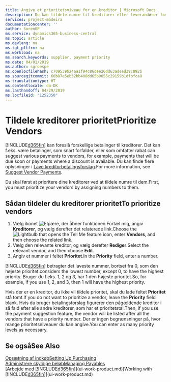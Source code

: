 ```yaml
---
title: Angive et prioritetsniveau for en kreditor | Microsoft Docs
description: Du kan tildele numre til kreditorer eller leverandører for at prioritere dem og lette betalingsforslag i Business Central.
services: project-madeira
documentationcenter: ''
author: SorenGP
ms.service: dynamics365-business-central
ms.topic: article
ms.devlang: na
ms.tgt_pltfrm: na
ms.workload: na
ms.search.keywords: supplier, payment priority
ms.date: 04/01/2019
ms.author: sgroespe
ms.openlocfilehash: c709539b24aa1f94c86dee26dd63adead39c892b
ms.sourcegitcommit: 60b87e5eb32bb408dd65b9855c29159b1dfbfca8
ms.translationtype: HT
ms.contentlocale: da-DK
ms.lasthandoff: 04/29/2019
ms.locfileid: "1252350"
---
```

# <a name="prioritize-vendors"></a><span data-ttu-id="c06c8-103">Tildele kreditorer prioritet</span><span class="sxs-lookup"><span data-stu-id="c06c8-103">Prioritize Vendors</span></span>
[!INCLUDE[d365fin](includes/d365fin_md.md)] <span data-ttu-id="c06c8-104">kan foreslå forskellige betalinger til kreditorer. Det kan f.eks. være betalinger, som snart forfalder, eller som omfatter rabat.</span><span class="sxs-lookup"><span data-stu-id="c06c8-104">can suggest various payments to vendors, for example, payments that will be due soon or payments where a discount is available.</span></span> <span data-ttu-id="c06c8-105">Du kan finde flere oplysninger i [Lave kreditorbetalingsforslag](payables-how-suggest-vendor-payments.md).</span><span class="sxs-lookup"><span data-stu-id="c06c8-105">For more information, see [Suggest Vendor Payments](payables-how-suggest-vendor-payments.md).</span></span>

<span data-ttu-id="c06c8-106">Du skal først at prioritere dine kreditorer ved at tildele numre til dem.</span><span class="sxs-lookup"><span data-stu-id="c06c8-106">First, you must prioritize your vendors by assigning numbers to them.</span></span>

## <a name="to-prioritize-vendors"></a><span data-ttu-id="c06c8-107">Sådan tildeler du kreditorer prioritet</span><span class="sxs-lookup"><span data-stu-id="c06c8-107">To prioritize vendors</span></span>
1. <span data-ttu-id="c06c8-108">Vælg ikonet ![Elpære, der åbner funktionen Fortæl mig](media/ui-search/search_small.png "Fortæl mig, hvad du vil foretage dig"), angiv **Kreditorer**, og vælg derefter det relaterede link.</span><span class="sxs-lookup"><span data-stu-id="c06c8-108">Choose the ![Lightbulb that opens the Tell Me feature](media/ui-search/search_small.png "Tell me what you want to do") icon, enter **Vendors**, and then choose the related link.</span></span>
2. <span data-ttu-id="c06c8-109">Vælg den relevante kreditor, og vælg derefter **Rediger**.</span><span class="sxs-lookup"><span data-stu-id="c06c8-109">Select the relevant vendor, and then choose **Edit**.</span></span>
3. <span data-ttu-id="c06c8-110">Angiv et nummer i feltet **Prioritet**.</span><span class="sxs-lookup"><span data-stu-id="c06c8-110">In the **Priority** field, enter a number.</span></span>

[!INCLUDE[d365fin](includes/d365fin_md.md)] <span data-ttu-id="c06c8-111">betragter det laveste nummer, bortset fra 0, som den højeste prioritet.</span><span class="sxs-lookup"><span data-stu-id="c06c8-111">considers the lowest number, except 0, to have the highest priority.</span></span> <span data-ttu-id="c06c8-112">Bruger du f.eks. 1, 2 og 3, har 1 den højeste prioritet.</span><span class="sxs-lookup"><span data-stu-id="c06c8-112">So, for example, if you use 1, 2, and 3, then 1 will have the highest priority.</span></span>

<span data-ttu-id="c06c8-113">Hvis der er en kreditor, du ikke vil tildele prioritet, skal du lade feltet **Prioritet** stå tomt.</span><span class="sxs-lookup"><span data-stu-id="c06c8-113">If you do not want to prioritize a vendor, leave the **Priority** field blank.</span></span> <span data-ttu-id="c06c8-114">Hvis du bruger betalingsforslag figurerer den pågældende kreditor i så fald efter alle andre kreditorer, som har et prioritetstal.</span><span class="sxs-lookup"><span data-stu-id="c06c8-114">Then, if you use the payment suggestion feature, the vendor will be listed after all the vendors that have a priority number.</span></span> <span data-ttu-id="c06c8-115">Der er ingen begrænsninger på, hvor mange prioritetsniveauer du kan angive.</span><span class="sxs-lookup"><span data-stu-id="c06c8-115">You can enter as many priority levels as necessary.</span></span>

## <a name="see-also"></a><span data-ttu-id="c06c8-116">Se også</span><span class="sxs-lookup"><span data-stu-id="c06c8-116">See Also</span></span>
[<span data-ttu-id="c06c8-117">Opsætning af indkøb</span><span class="sxs-lookup"><span data-stu-id="c06c8-117">Setting Up Purchasing</span></span>](purchasing-setup-purchasing.md)  
[<span data-ttu-id="c06c8-118">Administrere skyldige beløb</span><span class="sxs-lookup"><span data-stu-id="c06c8-118">Managing Payables</span></span>](payables-manage-payables.md)  
<span data-ttu-id="c06c8-119">[Arbejde med [!INCLUDE[d365fin](includes/d365fin_md.md)]](ui-work-product.md)</span><span class="sxs-lookup"><span data-stu-id="c06c8-119">[Working with [!INCLUDE[d365fin](includes/d365fin_md.md)]](ui-work-product.md)</span></span>
